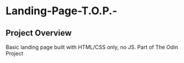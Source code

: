 # Landing-Page-T.O.P.-

## Project Overview
Basic landing page built with HTML/CSS only, no JS. Part of The Odin Project
